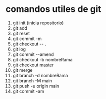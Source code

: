 # comandos utiles de git

1. git init (inicia repositorio)
2. git add <archivo>
3. git reset <archivo>
4. git commit -m
5. git checkout -- .
6. git log
7. git commit --amend
8. git checkout -b nombreRama
9. git checkout master
10. git merge
11. git branch -d nombreRama
12. git branch -M main
13. git push -u origin main
14. git commit -am
